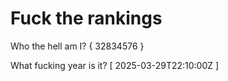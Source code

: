 # Fuck the rankings

Who the hell am I?
{ 32834576 }

What fucking year is it?
[ 2025-03-29T22:10:00Z ]
